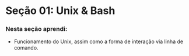 # Seção 01: Unix & Bash

### Nesta seção aprendi:

- Funcionamento do Unix, assim como a forma de interação via linha de comando.
